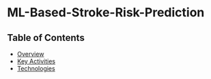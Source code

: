 # ML-Based-Stroke-Risk-Prediction
## Table of Contents
- [Overview](#overview)
- [Key Activities](#key-activities)
- [Technologies](#technologies)
